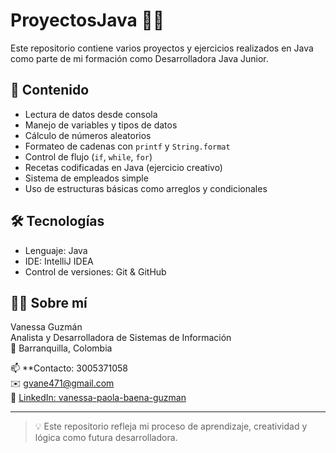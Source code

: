 # ProyectosJava 👩‍💻

Este repositorio contiene varios proyectos y ejercicios realizados en Java como parte de mi formación como Desarrolladora Java Junior.

## 📁 Contenido

- Lectura de datos desde consola
- Manejo de variables y tipos de datos
- Cálculo de números aleatorios
- Formateo de cadenas con `printf` y `String.format`
- Control de flujo (`if`, `while`, `for`)
- Recetas codificadas en Java (ejercicio creativo)
- Sistema de empleados simple
- Uso de estructuras básicas como arreglos y condicionales

## 🛠️ Tecnologías

- Lenguaje: Java
- IDE: IntelliJ IDEA
- Control de versiones: Git & GitHub

## 🙋‍♀️ Sobre mí
Vanessa Guzmán  
Analista y Desarrolladora de Sistemas de Información  
📍 Barranquilla, Colombia

📫 **Contacto: 3005371058  
✉️ gvane471@gmail.com  
🔗 [LinkedIn: vanessa-paola-baena-guzman](https://www.linkedin.com/in/vanessa-paola-baena-guzman-01129a279/)

---
> 💡 Este repositorio refleja mi proceso de aprendizaje, creatividad y lógica como futura desarrolladora.
